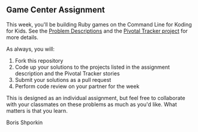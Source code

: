 ## Game Center Assignment

This week, you'll be building Ruby games on the Command Line for Koding for Kids.  See the [Problem Descriptions](http://vikingcodeschool.com/week-2-ruby/assignment-ramping-up-with-oop) and the [Pivotal Tracker project](https://www.pivotaltracker.com/n/projects/1158262) for more details.

As always, you will:

1. Fork this repository
2. Code up your solutions to the projects listed in the assignment description and the Pivotal Tracker stories
3. Submit your solutions as a pull request
4. Perform code review on your partner for the week

This is designed as an individual assignment, but feel free to collaborate with your classmates on these problems as much as you'd like.  What matters is that you learn.


Boris Shporkin